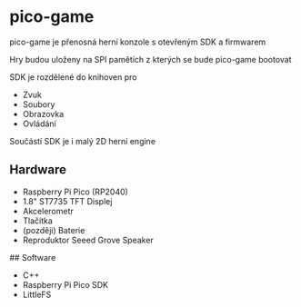 # pico-game
pico-game je přenosná herní konzole s otevřeným SDK a firmwarem

Hry budou uloženy na SPI pamětích z kterých se bude pico-game bootovat

SDK je rozdělené do knihoven pro
- Zvuk
- Soubory
- Obrazovka
- Ovládání

Součástí SDK je i malý 2D herní engine

## Hardware
- Raspberry Pi Pico (RP2040)
- 1.8" ST7735 TFT Displej
- Akcelerometr
- Tlačítka
- (později) Baterie
- Reproduktor Seeed Grove Speaker

## Software
- C++
- Raspberry Pi Pico SDK
- LittleFS
